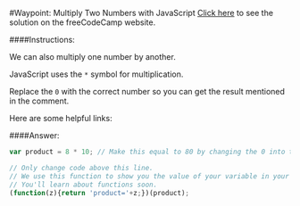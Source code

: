 #Waypoint: Multiply Two Numbers with JavaScript
<a href="http://freecodecamp.com/challenges/Waypoint:%20Multiply%20Two%20Numbers%20with%20JavaScript?solution=var%20product%20%3D%208%20*%2010%3B%20%2F%2F%20Make%20this%20equal%20to%2080%20by%20changing%20the%200%20into%20the%20appropriate%20number.%0A%0A%2F%2F%20Only%20change%20code%20above%20this%20line.%0A%2F%2F%20We%20use%20this%20function%20to%20show%20you%20the%20value%20of%20your%20variable%20in%20your%20output%20box.%0A%2F%2F%20You%27ll%20learn%20about%20functions%20soon.%0A(function(z)%7Breturn%20%27product%3D%27%2Bz%3B%7D)(product)%3B%0A" target="_blank">Click here</a> to see the solution on the freeCodeCamp website.


####Instructions:
<p class="wrappable negative-10">We can also multiply one number by another.</p><p class="wrappable negative-10">JavaScript uses the <code>*</code> symbol for multiplication.</p><p class="wrappable negative-10">Replace the <code>0</code> with the correct number so you can get the result mentioned in the comment.</p><div class="negative-bottom-margin-30"><div id="MDN-links"><p class="negative-10">Here are some helpful links:</p></div></div>


####Answer:
```javascript
var product = 8 * 10; // Make this equal to 80 by changing the 0 into the appropriate number.

// Only change code above this line.
// We use this function to show you the value of your variable in your output box.
// You'll learn about functions soon.
(function(z){return 'product='+z;})(product);

```
